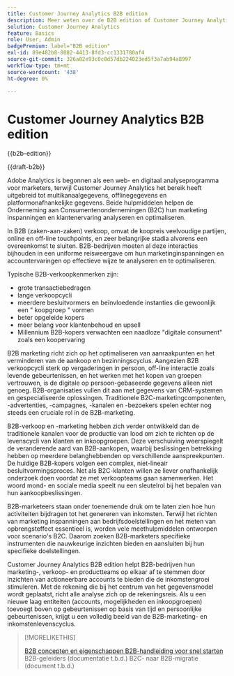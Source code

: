 ```yaml
---
title: Customer Journey Analytics B2B edition
description: Meer weten over de B2B edition of Customer Journey Analytics?
solution: Customer Journey Analytics
feature: Basics
role: User, Admin
badgePremium: label="B2B edition"
exl-id: 89e482b8-8082-4413-8fd3-cc1331780af4
source-git-commit: 326a82e93c0c8d57db224023ed5f3a7ab94a8997
workflow-type: tm+mt
source-wordcount: '438'
ht-degree: 0%

---
```



# Customer Journey Analytics B2B edition

{{b2b-edition}}

{{draft-b2b}}

Adobe Analytics is begonnen als een web- en digitaal analyseprogramma voor marketers, terwijl Customer Journey Analytics het bereik heeft uitgebreid tot multikanaalgegevens, offlinegegevens en platformonafhankelijke gegevens.  Beide hulpmiddelen helpen de Onderneming aan Consumentenondernemingen (B2C) hun marketing inspanningen en klantenervaring analyseren en optimaliseren.

In B2B (zaken-aan-zaken) verkoop, omvat de koopreis veelvoudige partijen, online en off-line touchpoints, en zeer belangrijke stadia alvorens een overeenkomst te sluiten. B2B-bedrijven moeten al deze interacties bijhouden in een uniforme reisweergave om hun marketinginspanningen en accountervaringen op effectieve wijze te analyseren en te optimaliseren.

Typische B2B-verkoopkenmerken zijn:

* grote transactiebedragen
* lange verkoopcycli
* meerdere besluitvormers en beïnvloedende instanties die gewoonlijk een &quot; koopgroep &quot; vormen
* beter opgeleide kopers
* meer belang voor klantenbehoud en upsell
* Millennium B2B-kopers verwachten een naadloze &quot;digitale consument&quot; zoals een koopervaring

B2B marketing richt zich op het optimaliseren van aanraakpunten en het verminderen van de aankoop en bezinningscyclus. Aangezien B2B verkoopcycli sterk op vergaderingen in persoon, off-line interactie zoals levende gebeurtenissen, en het werken met het kopen van groepen vertrouwen, is de digitale op persoon-gebaseerde gegevens alleen niet genoeg. B2B-organisaties vullen dit aan met gegevens van CRM-systemen en gespecialiseerde oplossingen. Traditionele B2C-marketingcomponenten, -advertenties, -campagnes, -kanalen en -bezoekers spelen echter nog steeds een cruciale rol in de B2B-marketing.

B2B-verkoop en -marketing hebben zich verder ontwikkeld dan de traditionele kanalen voor de productie van lood om zich te richten op de levenscycli van klanten en inkoopgroepen. Deze verschuiving weerspiegelt de veranderende aard van B2B-aankopen, waarbij beslissingen betrekking hebben op meerdere belanghebbenden op verschillende aanspreekpunten. De huidige B2B-kopers volgen een complex, niet-lineair besluitvormingsproces. Net als B2C-klanten willen ze liever onafhankelijk onderzoek doen voordat ze met verkoopteams gaan samenwerken. Het woord mond- en sociale media speelt nu een sleutelrol bij het bepalen van hun aankoopbeslissingen.

B2B-marketeers staan onder toenemende druk om te laten zien hoe hun activiteiten bijdragen tot het genereren van inkomsten.  Terwijl het richten van marketing inspanningen aan bedrijfsdoelstellingen en het meten van opbrengsteffect essentieel is, worden vele meethulpmiddelen ontworpen voor scenario&#39;s B2C. Daarom zoeken B2B-marketers specifieke instrumenten die nauwkeurige inzichten bieden en aansluiten bij hun specifieke doelstellingen.

Customer Journey Analytics B2B edition helpt B2B-bedrijven hun marketing-, verkoop- en productteams op elkaar af te stemmen door inzichten van actioneerbare accounts te bieden die de inkomstengroei stimuleren. Met de rekening die bij het centrum van het gegevensmodel wordt geplaatst, richt alle analyse zich op de rekeningsreis. Als u een nieuwe laag entiteiten (accounts, mogelijkheden en inkoopgroepen) toevoegt boven op gebeurtenissen op basis van tijd en persoonlijke gebeurtenissen, krijgt u een volledig beeld van de B2B-marketing- en inkomstenlevenscyclus.


>[!MORELIKETHIS]
>
>[ B2B concepten en eigenschappen ](cja-b2b-concepts-features.md)
>[B2B-handleiding voor snel starten ](cja-b2b-quick-start-guide.md)
>B2B-geleiders (documentatie t.b.d.)
>B2C- naar B2B-migratie (document t.b.d.)
>
